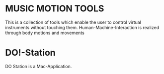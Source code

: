 # MUSIC MOTION TOOLS

This is a collection of tools which enable the user to control virtual instruments without touching them.
Human-Machine-Interaction is realized through body motions and movements

# DO!-Station 
DO Station is a Mac-Application.




